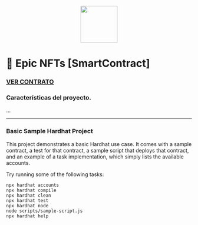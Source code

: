 <p align="center" width="200">
   <img align="center" width="100" src="https://raw.githubusercontent.com/BraianVaylet/epic-nfts/main/screenshot/dragon.png" />   
</p>

# 🐲 Epic NFTs [SmartContract]

### **[VER CONTRATO]()**

### Características del proyecto.

...

---

### Basic Sample Hardhat Project

This project demonstrates a basic Hardhat use case. It comes with a sample contract, a test for that contract, a sample script that deploys that contract, and an example of a task implementation, which simply lists the available accounts.

Try running some of the following tasks:

```shell
npx hardhat accounts
npx hardhat compile
npx hardhat clean
npx hardhat test
npx hardhat node
node scripts/sample-script.js
npx hardhat help
```
